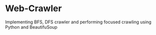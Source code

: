 # Web-Crawler
Implementing BFS, DFS crawler and performing focused crawling using Python and BeautifuSoup

